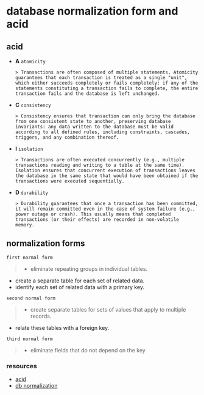 # database normalization form and acid

## acid

- **A** `atomicity`

      > Transactions are often composed of multiple statements. Atomicity guarantees that each transaction is treated as a single "unit", which either succeeds completely or fails completely: if any of the statements constituting a transaction fails to complete, the entire transaction fails and the database is left unchanged.

- **C** `consistency`

      > Consistency ensures that transaction can only bring the database from one consistent state to another, preserving database invariants: any data written to the database must be valid according to all defined rules, including constraints, cascades, triggers, and any combination thereof.

- **I** `isolation`

      > Transactions are often executed concurrently (e.g., multiple transactions reading and writing to a table at the same time). Isolation ensures that concurrent execution of transactions leaves the database in the same state that would have been obtained if the transactions were executed sequentially.

- **D** `durability`

      > Durability guarantees that once a transaction has been committed, it will remain committed even in the case of system failure (e.g., power outage or crash). This usually means that completed transactions (or their effects) are recorded in non-volatile memory.

## normalization forms

`first normal form `

> - eliminate repeating groups in individual tables.

- create a separate table for each set of related data.
- identify each set of related data with a primary key.

`second normal form`

> - create separate tables for sets of values that apply to multiple records.

- relate these tables with a foreign key.

`third normal form`

> - eliminate fields that do not depend on the key

### resources

- [acid](https://en.wikipedia.org/wiki/ACID)
- [db normalization](https://learn.microsoft.com/en-us/office/troubleshoot/access/database-normalization-description)
